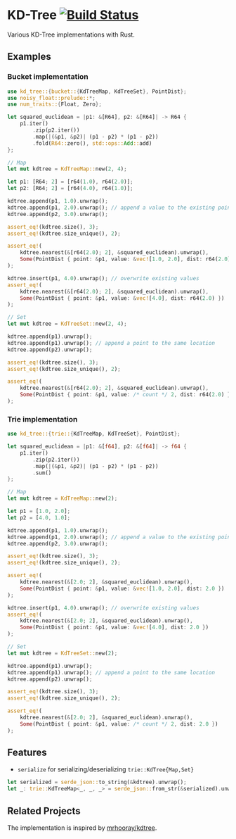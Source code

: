 # KD-Tree [![Build Status](https://travis-ci.com/ordovicia/kd-tree.svg?branch=master)](https://travis-ci.com/ordovicia/kd-tree)

<!--
[![kd-tree](https://img.shields.io/crates/v/kd-tree.svg)](https://crates.io/crates/kd-tree)
[![kd-tree](https://docs.rs/kd-tree/badge.svg)](https://docs.rs/kd-tree)
-->

Various KD-Tree implementations with Rust.

## Examples

### Bucket implementation

```rust
use kd_tree::{bucket::{KdTreeMap, KdTreeSet}, PointDist};
use noisy_float::prelude::*;
use num_traits::{Float, Zero};

let squared_euclidean = |p1: &[R64], p2: &[R64]| -> R64 {
    p1.iter()
        .zip(p2.iter())
        .map(|(&p1, &p2)| (p1 - p2) * (p1 - p2))
        .fold(R64::zero(), std::ops::Add::add)
};

// Map
let mut kdtree = KdTreeMap::new(2, 4);

let p1: [R64; 2] = [r64(1.0), r64(2.0)];
let p2: [R64; 2] = [r64(4.0), r64(1.0)];

kdtree.append(p1, 1.0).unwrap();
kdtree.append(p1, 2.0).unwrap(); // append a value to the existing point
kdtree.append(p2, 3.0).unwrap();

assert_eq!(kdtree.size(), 3);
assert_eq!(kdtree.size_unique(), 2);

assert_eq!(
    kdtree.nearest(&[r64(2.0); 2], &squared_euclidean).unwrap(),
    Some(PointDist { point: &p1, value: &vec![1.0, 2.0], dist: r64(2.0) })
);

kdtree.insert(p1, 4.0).unwrap(); // overwrite existing values
assert_eq!(
    kdtree.nearest(&[r64(2.0); 2], &squared_euclidean).unwrap(),
    Some(PointDist { point: &p1, value: &vec![4.0], dist: r64(2.0) })
);

// Set
let mut kdtree = KdTreeSet::new(2, 4);

kdtree.append(p1).unwrap();
kdtree.append(p1).unwrap(); // append a point to the same location
kdtree.append(p2).unwrap();

assert_eq!(kdtree.size(), 3);
assert_eq!(kdtree.size_unique(), 2);

assert_eq!(
    kdtree.nearest(&[r64(2.0); 2], &squared_euclidean).unwrap(),
    Some(PointDist { point: &p1, value: /* count */ 2, dist: r64(2.0) })
);
```

### Trie implementation

```rust
use kd_tree::{trie::{KdTreeMap, KdTreeSet}, PointDist};

let squared_euclidean = |p1: &[f64], p2: &[f64]| -> f64 {
    p1.iter()
        .zip(p2.iter())
        .map(|(&p1, &p2)| (p1 - p2) * (p1 - p2))
        .sum()
};

// Map
let mut kdtree = KdTreeMap::new(2);

let p1 = [1.0, 2.0];
let p2 = [4.0, 1.0];

kdtree.append(p1, 1.0).unwrap();
kdtree.append(p1, 2.0).unwrap(); // append a value to the existing point
kdtree.append(p2, 3.0).unwrap();

assert_eq!(kdtree.size(), 3);
assert_eq!(kdtree.size_unique(), 2);

assert_eq!(
    kdtree.nearest(&[2.0; 2], &squared_euclidean).unwrap(),
    Some(PointDist { point: &p1, value: &vec![1.0, 2.0], dist: 2.0 })
);

kdtree.insert(p1, 4.0).unwrap(); // overwrite existing values
assert_eq!(
    kdtree.nearest(&[2.0; 2], &squared_euclidean).unwrap(),
    Some(PointDist { point: &p1, value: &vec![4.0], dist: 2.0 })
);

// Set
let mut kdtree = KdTreeSet::new(2);

kdtree.append(p1).unwrap();
kdtree.append(p1).unwrap(); // append a point to the same location
kdtree.append(p2).unwrap();

assert_eq!(kdtree.size(), 3);
assert_eq!(kdtree.size_unique(), 2);

assert_eq!(
    kdtree.nearest(&[2.0; 2], &squared_euclidean).unwrap(),
    Some(PointDist { point: &p1, value: /* count */ 2, dist: 2.0 })
);
```

## Features

* `serialize` for serializing/deserializing `trie::KdTree{Map,Set}`

```rust
let serialized = serde_json::to_string(&kdtree).unwrap();
let _: trie::KdTreeMap<_, _, _> = serde_json::from_str(&serialized).unwrap();
```

## Related Projects

The implementation is inspired by [mrhooray/kdtree](https://github.com/mrhooray/kdtree-rs).
